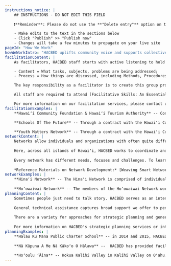 ```yaml
---
instructions_notice: |
    ## INSTRUCTIONS - DO NOT EDIT THIS FIELD
    
    ❗️**Reminder**: Please do not use the **"Delete entry"** option on this page as this will break your site's code.❗️

    - Make edits to the text in the sections below
    - Click "Publish" >> "Publish now"
    - Changes will take a few minutes to propagate on your live site
pageId: "How We Work"
howWeWorkIntro: "HACBED uplifts community voice and supports collective action towards community-based economic development as a facilitator, catalyst, community builder and broker as asked by the communities we serve. Our approach  is founded on the belief that people \"know\" and \"can\" and is conducted through informed and skilled listening that strengthens community voice and promotes collective action. Please click the images below to learn more about how we do our work."
facilitationContent: |
    As facilitators, HACBED staff starts with active listening to hold safe spaces for meaningful conversations. The process of facilitation is a way of providing leadership without taking the reigns, and contributing structure and process to interactions so groups are able to function effectively and make high-quality decisions. A facilitative leader focuses on both content and process.

    - Content = What tasks, subjects, problems are being addressed;
    - Process = How things are discussed, including Methods, Procedures, Format, Tools, Style of interaction, Group norms, Group dynamics and Group climate

    The key responsibility as a facilitator is to create this group process and an environment in which it can flourish, and so help the group reach a successful decision, solution or conclusion. To facilitate effectively, HACBED staff operate objectively with a neutral stance as to solely focus on the group process. We work from a set of core values consistent with the concepts of empowerment, commitment, collaboration, learning and partnership.

    All staff are required to attend [Facilitative Skills: An Essential Foundation for Collaborative Leadership](https://www.pacificcollaboration.com/), a two day facilitator training session by Donna Ching, Ph.D.

    For more information on our facilitation services, please contact us.
facilitationExamples: |
    **Hawaiʻi Community Foundation & Hawaiʻi Tourism Authority** -- Conducted a strategic dialogue process with the advisory groups that make up HTA's Natural Resources & Kukulu Ola: Living Hawaiian Culture Programs to inform the new partnership in which HCF will administer the two grantmaking programs for HTA.

    **Schools Of The Future** -- Through a contract with the Hawaiʻi Community Foundation and in partnership with the Hawaiʻi Association of Independent Schools, HACBED provided facilitation and technical support for learning circles being formed in and between the 20 schools chosen to be part of HCF's Schools Of The Future

    **Youth Matters Network** -- Through a contract with the Hawaiʻi Community Foundation, provided facilitation and technical support to establish and conduct learning circles for 18 nonprofit youth serving organizations in the YMN.
networkContent: |
    Networks allow individuals and organizations with often quite different perspectives, strengths and experiences to work together to achieve a common goal. Effective networks have the potential to make immense impact on systemic change at any level -- from a community or grassroots level to a global scale.
    
    Here, across all islands of Hawaiʻi, HACBED works to coordinate and develop quality networks that are based on intention, accountability, and trust. As a network facilitator, HACBED designs and facilitates gatherings to help partners uplift their interests, identify challenges, and structure network activities that connect people strategically where there is mutual benefit. HACBED also catalyzes ideas into collective action through coordination and coaching. Should the network run into structural issues for itself or its communities, HACBED takes on the role of advocate to bridge disconnects between grassroots action and institutional policy.
    
    Every network has different needs, focuses and challenges. To learn more about HACBED's role as a network weaver, please contact us.
    
    *Reference Materials on Network Development:* [Weaving Smart Networks](http://www.networkweaver.com/)
networkExamples: |
    **Hinaʻi Network** -- The Hinaʻi Network is comprised of individuals and organizations that represent nonprofit community services agencies, government entities, educational institutions and experts in agriculture. Together, this network is working together on multiple projects across the state of Hawaiʻi to build a sustainable agriculture economy.
    
    **Hoʻowaiwai Network** -- The members of the Hoʻowaiwai Network work to develop, sustain and expand their *Hoʻowaiwai Empowerment Services.* These services aim to Build Genuine Wealth & Financial Security at the *Individual & Family Level;* Improve Productivity & Viability at the *Private & Public Sector Level;* and Nurture Sustainability & Resilience at the *Community Level.* Members represent nonprofit community agencies, government entities, volunteer organizations as well as unaffiliated individuals interested in furthering the goals of the network.
planningContent: |
    Sometimes people just need to talk story. HACBED serves as an intentional listener to help communities to articulate their ideas in a safe space, synthesize ideas, and action plan their next steps. We listen to every stakeholder to ensure each voice is equally lifted up. As such, we remain connected to our "activist" roots by ensuring that no voice is unheard so that the organization can move forward collectively.
    
    General technical assistance captures broad support we offer to people and organizations to meet them where they are at. Strategic planning is a more structured approach to how an organization determines where it is going over the next year or more, how it's going to get there, and how it will know if it got there or not. The focus of a strategic plan is usually on the entire organization, while the focus of a business plan is usually on a particular product, service or program. Our role is then to help organizations identify long term action plans through a collaborative approach with all stakeholders.
    
    There are a variety for approaches for strategic planning and general technical assistance and HACBED's approach is founded in an asset-based mindset that lifts up the assets of the community using the appreciative inquiry method. From that base, HACBED employs a variety of techniques and models in ways that make sense for each community. The way that a strategic plan or other technical assistance is offered and developed depends on the nature of the organization's leadership, culture of the organization, complexity of the organization's environment, and size of the organization, among other considerations.
    
    For more information on HACBED's strategic planning services or interest in receiving more general technical support, please contact us.
planningExamples: |
    **Halau Ku Mana Public Charter School** -- in 2014 and 2015, HACBED provided Strategic Planning services to help HKM outline their activities and priorities for the coming years.
    
    **Nā Kūpuna A Me Nā Kākoʻo O Hālawa** --  HACBED has provided facilitation and technical support for strategic planning, board development, operational support, and development of a sustainability plan to the nonprofit granted to maintain the historic Hālawa Valley.
    
    **Hoʻoulu ʻĀina** -- Kokua Kalihi Valley in Kalihi Valley on Oʻahu. Conducted feasibility analysis for culturally appropriate venture development concepts for the 100 acre Hoʻoulu ʻĀina Nature Preserve of Kokua Kalihi Valley that provides comprehensive family services and operates the Charles Judd Community Health Center."
---
```

